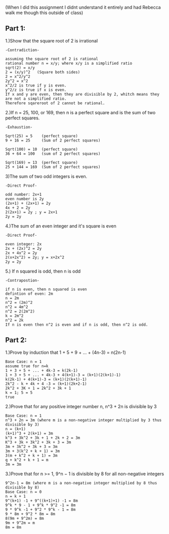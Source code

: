 (When I did this assignment I didnt understand it entirely and had Rebecca walk me though this outside of class)
## Part 1:

1.)Show that the square root of 2 is irrational 

```
-Contradiction-

assuming the square root of 2 is rational
rational number n = x/y; where x/y is a simplified ratio
sqrt(2) = x/y
2 = (x/y)^2   (Square both sides)
2 = x^2/y^2          
2y^2 = x^2
x^2/2 is true if y is even.
y^2/z is true if x is even. 
If x and y are even, then they are divisible by 2, whitch means they are not a simplified ratio.
Therefore sqareroot of 2 cannot be rational. 
```

2.)If n = 25, 100, or 169, then n is a perfect square and is the sum of two perfect squares. 

```
-Exhaustion-

Sqrt(25) = 5    (perfect square)
9 + 16 = 25     (Sum of 2 perfect squares)

Sqrt(100) = 10  (perfect square)
36 + 64 = 100   (sum of 2 perfect squares)

Sqrt(169) = 13  (perfect square)
25 + 144 = 169  (Sum of 2 perfect squares)
```

3)The sum of two odd integers is even. 

```
-Direct Proof-

odd number: 2x+1
even number is 2y
(2x+1) + (2x+1) = 2y
4x + 2 = 2y
2(2x+1) = 2y ; y = 2x+1
2y = 2y
```

4.)The sum of an even integer and it's square is even

```
-Direct Proof-

even integer: 2x
2x + (2x)^2 = 2y
2x + 4x^2 = 2y
2(x+2x^2) = 2y; y = x+2x^2
2y = 2y
```

5.) If n squared is odd, then n is odd

```
-Contrapostion-

if n is even, then n squared is even
defintion of even: 2m
n = 2m
n^2 = (2m)^2
n^2 = 4m^2
n^2 = 2(2m^2)
k = 2m^2
n^2 = 2k
If n is even then n^2 is even and if n is odd, then n^2 is odd. 
```

## Part 2: 

1.)Prove by induction that 1 + 5 + 9 + ... + (4n-3) = n(2n-1)
```
Base Case: n = 1
assume true for n=k  
1 + 3 + 5 + ... + 4k-3 = k(2k-1)
1 + 3 + 5 + ... + 4k-3 + 4(k+1)-3 = (k+1)(2(k+1)-1)
k(2k-1) + 4(k+1)-3 = (k+1)(2(k+1)-1)
2k^2 - k + 4k + 4 -3 = (k+1)(2k+2-1)
2k^2 + 3K + 1 = 2k^2 + 3k + 1
k = 1; 5 = 5
true
```

2.)Prove that for any positive integer number n, n^3 + 2n is divisible by 3

```
Base Case: n = 1
n^3 + 2n = 3m (where m is a non-negative integer multiplied by 3 thus divisible by 3) 
n = (k+1)
(k+1)^3 + 2(k+1) = 3m
k^3 + 3k^2 + 3k + 1 + 2k + 2 = 3m
K^3 + 3k + 3k^2 + 3k + 3 = 3m
3m + 3k^2 + 3k + 3 = 3m           
3m + 3(k^2 + k + 1) = 3m
3(m + k^2 + k + 1) = 3m
q + k^2 + k + 1 = m
3m = 3m
```

3.)Prove that for n >= 1, 9^n − 1 is divisible by 8 for all non-negative integers 
```
9^2n-1 = 8m (where m is a non-negative integer multiplied by 8 thus divisible by 8) 
Base Case: n = 0 
n = k + 1
9^(k+1) -1 + 9^((k+1)+1) -1 = 8m
9^k * 9 - 1 + 9^k * 9^2 -1 = 8m
9 * 9^k -1 + 9^2 * 9^k - 1 = 8m 
9 * 8m + 9^2 * 8m = 8m
8(9m + 9^2m) = 8m
9m + 9^2m = m
8m = 8m 
```

